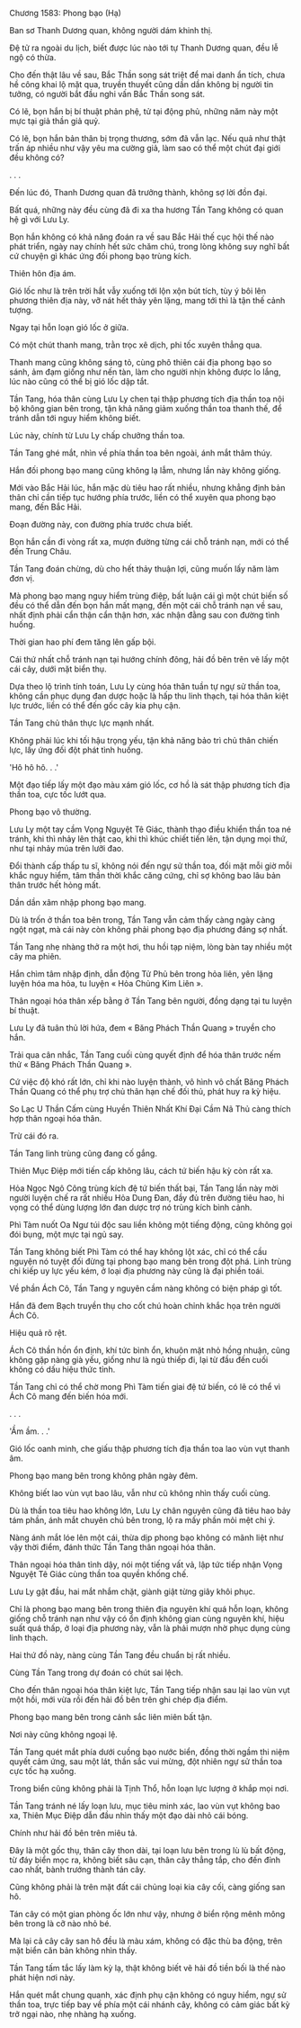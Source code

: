 




Chương 1583: Phong bạo (Hạ)


Ban sơ Thanh Dương quan, không người dám khinh thị.

Đệ tử ra ngoài du lịch, biết được lúc nào tới tự Thanh Dương quan, đều lễ ngộ có thừa.

Cho đến thật lâu về sau, Bắc Thần song sát triệt để mai danh ẩn tích, chưa hề công khai lộ mặt qua, truyền thuyết cũng dần dần không bị người tin tưởng, có người bắt đầu nghi vấn Bắc Thần song sát.

Có lẽ, bọn hắn bị bí thuật phản phệ, tử tại động phủ, những năm này một mực tại giả thần giả quỷ.

Có lẽ, bọn hắn bản thân bị trọng thương, sớm đã vẫn lạc. Nếu quả như thật trấn áp nhiều như vậy yêu ma cường giả, làm sao có thể một chút đại giới đều không có?

. . .

Đến lúc đó, Thanh Dương quan đã trưởng thành, không sợ lời đồn đại.

Bất quá, những này đều cùng đã đi xa tha hương Tần Tang không có quan hệ gì với Lưu Ly.

Bọn hắn không có khả năng đoán ra về sau Bắc Hải thế cục hội thế nào phát triển, ngày nay chính hết sức chăm chú, trong lòng không suy nghĩ bất cứ chuyện gì khác ứng đối phong bạo trùng kích.

Thiên hôn địa ám.

Gió lốc như là trên trời hắt vẫy xuống tới lộn xộn bút tích, tùy ý bôi lên phương thiên địa này, vỡ nát hết thảy yên lặng, mang tới thì là tận thế cảnh tượng.

Ngay tại hỗn loạn gió lốc ở giữa.

Có một chút thanh mang, trằn trọc xê dịch, phi tốc xuyên thẳng qua.

Thanh mang cũng không sáng tỏ, cùng phô thiên cái địa phong bạo so sánh, ảm đạm giống như nến tàn, làm cho người nhịn không được lo lắng, lúc nào cũng có thể bị gió lốc dập tắt.

Tần Tang, hóa thân cùng Lưu Ly chen tại thập phương tích địa thần toa nội bộ không gian bên trong, tận khả năng giảm xuống thần toa thanh thế, để tránh dẫn tới nguy hiểm không biết.

Lúc này, chính từ Lưu Ly chấp chưởng thần toa.

Tần Tang ghé mắt, nhìn về phía thần toa bên ngoài, ánh mắt thâm thúy.

Hắn đối phong bạo mang cũng không lạ lẫm, nhưng lần này không giống.

Mới vào Bắc Hải lúc, hắn mặc dù tiêu hao rất nhiều, nhưng khẳng định bản thân chỉ cần tiếp tục hướng phía trước, liền có thể xuyên qua phong bạo mang, đến Bắc Hải.

Đoạn đường này, con đường phía trước chưa biết.

Bọn hắn cần đi vòng rất xa, mượn đường từng cái chỗ tránh nạn, mới có thể đến Trung Châu.

Tần Tang đoán chừng, dù cho hết thảy thuận lợi, cũng muốn lấy năm làm đơn vị.

Mà phong bạo mang nguy hiểm trùng điệp, bất luận cái gì một chút biến số đều có thể dẫn đến bọn hắn mất mạng, đến một cái chỗ tránh nạn về sau, nhất định phải cẩn thận cẩn thận hơn, xác nhận đằng sau con đường tình huống.

Thời gian hao phí đem tăng lên gấp bội.

Cái thứ nhất chỗ tránh nạn tại hướng chính đông, hải đồ bên trên vẽ lấy một cái cây, dưới mặt biển thụ.

Dựa theo lộ trình tính toán, Lưu Ly cùng hóa thân tuần tự ngự sử thần toa, không cần phục dụng đan dược hoặc là hấp thu linh thạch, tại hóa thân kiệt lực trước, liền có thể đến gốc cây kia phụ cận.

Tần Tang chủ thân thực lực mạnh nhất.

Không phải lúc khi tối hậu trọng yếu, tận khả năng bảo trì chủ thân chiến lực, lấy ứng đối đột phát tình huống.

'Hô hô hô. . .'

Một đạo tiếp lấy một đạo màu xám gió lốc, cơ hồ là sát thập phương tích địa thần toa, cực tốc lướt qua.

Phong bạo vô thường.

Lưu Ly một tay cầm Vọng Nguyệt Tê Giác, thành thạo điều khiển thần toa né tránh, khi thì nhảy lên thật cao, khi thì khúc chiết tiến lên, tận dụng mọi thứ, như tại nhảy múa trên lưỡi đao.

Đổi thành cấp thấp tu sĩ, không nói đến ngự sử thần toa, đối mặt mỗi giờ mỗi khắc nguy hiểm, tâm thần thời khắc căng cứng, chỉ sợ không bao lâu bản thân trước hết hỏng mất.

Dần dần xâm nhập phong bạo mang.

Dù là trốn ở thần toa bên trong, Tần Tang vẫn cảm thấy càng ngày càng ngột ngạt, mà cái này còn không phải phong bạo địa phương đáng sợ nhất.

Tần Tang nhẹ nhàng thở ra một hơi, thu hồi tạp niệm, lòng bàn tay nhiều một cây ma phiên.

Hắn chìm tâm nhập định, dẫn động Tử Phủ bên trong hỏa liên, yên lặng luyện hóa ma hỏa, tu luyện « Hỏa Chủng Kim Liên ».

Thân ngoại hóa thân xếp bằng ở Tần Tang bên người, đồng dạng tại tu luyện bí thuật.

Lưu Ly đã tuân thủ lời hứa, đem « Băng Phách Thần Quang » truyền cho hắn.

Trải qua cân nhắc, Tần Tang cuối cùng quyết định để hóa thân trước nếm thử « Băng Phách Thần Quang ».

Cứ việc độ khó rất lớn, chỉ khi nào luyện thành, vô hình vô chất Băng Phách Thần Quang có thể phụ trợ chủ thân hạn chế đối thủ, phát huy ra kỳ hiệu.

So Lạc U Thần Cấm cùng Huyền Thiên Nhất Khí Đại Cầm Nã Thủ càng thích hợp thân ngoại hóa thân.

Trừ cái đó ra.

Tần Tang linh trùng cũng đang cố gắng.

Thiên Mục Điệp mới tiến cấp không lâu, cách tứ biến hậu kỳ còn rất xa.

Hỏa Ngọc Ngô Công trùng kích đệ tứ biến thất bại, Tần Tang lần này mời người luyện chế ra rất nhiều Hỏa Dung Đan, đầy đủ trên đường tiêu hao, hi vọng có thể dùng lượng lớn đan dược trợ nó trùng kích bình cảnh.

Phì Tàm nuốt Oa Ngư túi độc sau liền không một tiếng động, cũng không gọi đói bụng, một mực tại ngủ say.

Tần Tang không biết Phì Tàm có thể hay không lột xác, chỉ có thể cầu nguyện nó tuyệt đối đừng tại phong bạo mang bên trong đột phá. Linh trùng chi kiếp uy lực yếu kém, ở loại địa phương này cũng là đại phiền toái.

Về phần Ách Cô, Tần Tang y nguyên cầm nàng không có biện pháp gì tốt.

Hắn đã đem Bạch truyền thụ cho cốt chú hoàn chỉnh khắc họa trên người Ách Cô.

Hiệu quả rõ rệt.

Ách Cô thần hồn ổn định, khí tức bình ổn, khuôn mặt nhỏ hồng nhuận, cũng không gặp nàng già yếu, giống như là ngủ thiếp đi, lại từ đầu đến cuối không có dấu hiệu thức tỉnh.

Tần Tang chỉ có thể chờ mong Phì Tàm tiến giai đệ tứ biến, có lẽ có thể vì Ách Cô mang đến biến hóa mới.

. . .

'Ầm ầm. . .'

Gió lốc oanh minh, che giấu thập phương tích địa thần toa lao vùn vụt thanh âm.

Phong bạo mang bên trong không phân ngày đêm.

Không biết lao vùn vụt bao lâu, vẫn như cũ không nhìn thấy cuối cùng.

Dù là thần toa tiêu hao không lớn, Lưu Ly chân nguyên cũng đã tiêu hao bảy tám phần, ánh mắt chuyên chú bên trong, lộ ra mấy phần mỏi mệt chi ý.

Nàng ánh mắt lóe lên một cái, thừa dịp phong bạo không có mãnh liệt như vậy thời điểm, đánh thức Tần Tang thân ngoại hóa thân.

Thân ngoại hóa thân tỉnh dậy, nói một tiếng vất vả, lập tức tiếp nhận Vọng Nguyệt Tê Giác cùng thần toa quyền khống chế.

Lưu Ly gật đầu, hai mắt nhắm chặt, giành giật từng giây khôi phục.

Chỉ là phong bạo mang bên trong thiên địa nguyên khí quá hỗn loạn, không giống chỗ tránh nạn như vậy có ổn định không gian cùng nguyên khí, hiệu suất quá thấp, ở loại địa phương này, vẫn là phải mượn nhờ phục dụng cùng linh thạch.

Hai thứ đồ này, nàng cùng Tần Tang đều chuẩn bị rất nhiều.

Cùng Tần Tang trong dự đoán có chút sai lệch.

Cho đến thân ngoại hóa thân kiệt lực, Tần Tang tiếp nhận sau lại lao vùn vụt một hồi, mới vừa rồi đến hải đồ bên trên ghi chép địa điểm.

Phong bạo mang bên trong cảnh sắc liên miên bất tận.

Nơi này cũng không ngoại lệ.

Tần Tang quét mắt phía dưới cuồng bạo nước biển, đồng thời ngầm thi niệm quyết cảm ứng, sau một lát, thần sắc vui mừng, đột nhiên ngự sử thần toa cực tốc hạ xuống.

Trong biển cũng không phải là Tịnh Thổ, hỗn loạn lực lượng ở khắp mọi nơi.

Tần Tang tránh né lấy loạn lưu, mục tiêu minh xác, lao vùn vụt không bao xa, Thiên Mục Điệp dẫn đầu nhìn thấy một đạo dài nhỏ cái bóng.

Chính như hải đồ bên trên miêu tả.

Đây là một gốc thụ, thân cây thon dài, tại loạn lưu bên trong lù lù bất động, từ đáy biển mọc ra, không biết sâu cạn, thân cây thẳng tắp, cho đến đỉnh cao nhất, bành trướng thành tán cây.

Cũng không phải là trên mặt đất cái chủng loại kia cây cối, càng giống san hô.

Tán cây có một gian phòng ốc lớn như vậy, nhưng ở biển rộng mênh mông bên trong là cỡ nào nhỏ bé.

Mà lại cả cây cây san hô đều là màu xám, không có đặc thù ba động, trên mặt biển căn bản không nhìn thấy.

Tần Tang tấm tắc lấy làm kỳ lạ, thật không biết vẽ hải đồ tiền bối là thế nào phát hiện nơi này.

Hắn quét mắt chung quanh, xác định phụ cận không có nguy hiểm, ngự sử thần toa, trực tiếp bay về phía một cái nhánh cây, không có cảm giác bất kỳ trở ngại nào, nhẹ nhàng hạ xuống.




